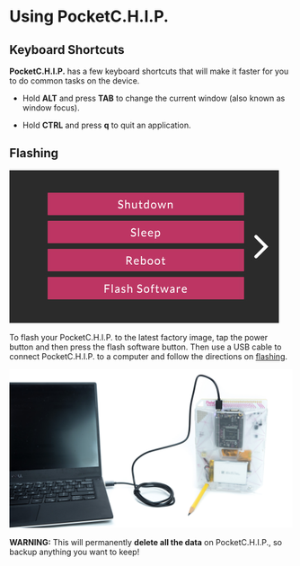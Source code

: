 # Using PocketC.H.I.P.

## Keyboard Shortcuts

**PocketC.H.I.P.** has a few keyboard shortcuts that will make it faster for you to do common tasks on the device.

* Hold **ALT** and press **TAB** to change the current window (also known as window focus). 

* Hold **CTRL** and press **q** to quit an application.

## Flashing

![Flash PocketC.H.I.P](images/power-menu.jpg)

To flash your PocketC.H.I.P. to the latest factory image, tap the power button and then press the flash software button. Then use a USB cable to connect PocketC.H.I.P. to a computer and follow the directions on [flashing](http://pcflash.getchip.com). 

![PocketC.H.I.P. connected to a computer via USB](images/laptop-and-pocketchip.jpg)

**WARNING:**  This will permanently **delete all the data** on PocketC.H.I.P., so backup anything you want to keep!
